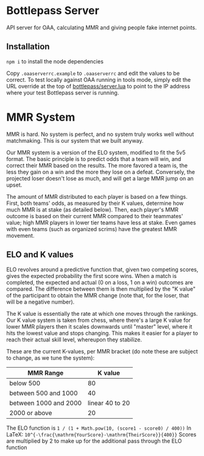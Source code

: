 # Bottlepass Server
API server for OAA, calculating MMR and giving people fake internet points.

## Installation
`npm i` to install the node dependencies

Copy `.oaaserverrc.example` to `.oaaserverrc` and edit the values to be correct. To test locally against OAA running in tools mode, simply edit the URL override at the top of [bottlepass/server.lua](https://github.com/OpenAngelArena/oaa/blob/master/game/scripts/vscripts/components/bottlepass/server.lua#L12) to point to the IP address where your test Bottlepass server is running.

# MMR System
MMR is hard. No system is perfect, and no system truly works well without matchmaking. This is our system that we built anyway.

Our MMR system is a version of the ELO system, modified to fit the 5v5 format. The basic principle is to predict odds that a team will win, and correct their MMR based on the results. The more favored a team is, the less they gain on a win and the more they lose on a defeat. Conversely, the projected loser doesn't lose as much, and will get a large MMR jump on an upset.

The amount of MMR distributed to each player is based on a few things. First, both teams' odds, as measured by their K values, determine how much MMR is at stake (as detailed below). Then, each player's MMR outcome is based on their current MMR compared to their teammates' value; high MMR players in lower tier teams have less at stake. Even games with even teams (such as organized scrims) have the greatest MMR movement.

## ELO and K values
ELO revolves around a predictive function that, given two competing scores, gives the expected probability the first score wins. When a match is completed, the expected and actual (0 on a loss, 1 on a win) outcomes are compared. The difference between them is then multiplied by the "K value" of the participant to obtain the MMR change (note that, for the loser, that will be a negative number).

The K value is essentially the rate at which one moves through the rankings. Our K value system is taken from chess, where there's a large K value for lower MMR players then it scales downwards until "master" level, where it hits the lowest value and stops changing. This makes it easier for a player to reach their actual skill level, whereupon they stabilize.

These are the current K-values, per MMR bracket (do note these are subject to change, as we tune the system):

| MMR Range | K value |
| -------- | -------- |
| below 500 | 80 |
| between 500 and 1000 | 40 |
| between 1000 and 2000 | linear 40 to 20 |
| 2000 or above | 20 |

The ELO function is `1 / (1 + Math.pow(10, (score1 - score0) / 400))`
In LaTeX: `10^{-\frac{\mathrm{YourScore}-\mathrm{TheirScore}}{400}}`
Scores are multiplied by 2 to make up for the additional pass through the ELO function
